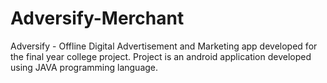 # Adversify-Merchant
Adversify - Offline Digital Advertisement and Marketing app developed for the final year college project. Project is an android application developed using JAVA programming language.
